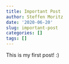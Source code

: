```yaml
---
title: Important Post
author: Steffen Moritz
date: '2020-06-20'
slug: important-post
categories: []
tags: []
---
```



This is my first post! :)